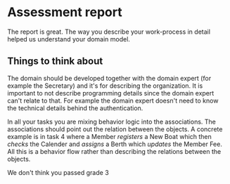 # Assessment report
The report is great. The way you describe your work-process in detail helped us understand your domain model.

## Things to think about
The domain should be developed together with the domain expert (for example the Secretary) and it's for describing the organization.
It is important to not describe programming details since the domain expert can't relate to that. For example the domain expert
doesn't need to know the technical details behind the authentication.

In all your tasks you are mixing behavior logic into the associations. The associations should point out the relation between the
objects. A concrete example is in task 4 where a Member *registers* a New Boat which then *checks* the Calender and *assigns*
a Berth which *updates* the Member Fee. All this is a behavior flow rather than describing the relations between the objects.

We don't think you passed grade 3